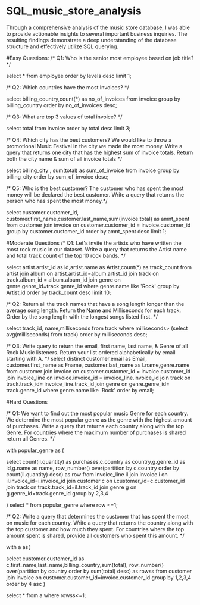 # SQL_music_store_analysis
Through a comprehensive analysis of the music store database, I was able to provide actionable insights to several important business inquiries. The resulting findings demonstrate a deep understanding of the database structure and effectively utilize SQL querying.

#Easy Questions:
/* Q1: Who is the senior most employee based on job title? */

select * from employee 
order by levels desc
limit 1;

/* Q2: Which countries have the most Invoices? */

select billing_country,count(*) as no_of_invoices  from invoice
group by billing_country
order by no_of_invoices desc; 

/* Q3: What are top 3 values of total invoice? */

select total from invoice
order by total desc
limit 3;


/* Q4: Which city has the best customers?
We would like to throw a promotional Music Festival in the city we made the most money. 
Write a query that returns one city that has the highest sum of invoice totals. 
Return both the city name & sum of all invoice totals */

select billing_city ,
sum(total) as sum_of_invoice 
from invoice
group by billing_city
order by sum_of_invoice desc;



/* Q5: Who is the best customer? 
The customer who has spent the most money will be declared the best customer. 
Write a query that returns the person who has spent the most money.*/


select customer.customer_id,
customer.first_name,customer.last_name,sum(invoice.total) as amnt_spent
from customer
join invoice on  customer.customer_id = invoice.customer_id
group by customer.customer_id
order by amnt_spent desc
limit 1;

#Moderate Questions
/* Q1: Let's invite the artists who have written the most rock music in our dataset. 
Write a query that returns the Artist name and total track count of the top 10 rock bands. */

 select  artist.artist_id as id,artist.name as Artist,count(*) as track_count from artist
 join album on artist.artist_id=album.artist_id
 join track on track.album_id = album.album_id
 join genre on genre.genre_id=track.genre_id
 where genre.name like 'Rock'
 group by Artist,id
 order by track_count desc
 limit 10;



/* Q2: Return all the track names that have a song length longer than the average song length. 
Return the Name and Milliseconds for each track. 
Order by the song length with the longest songs listed first. */

select track_id, name,milliseconds from track
where milliseconds> (select avg(milliseconds) from track)
order by milliseconds desc;

/* Q3: Write query to return the email, first name, last name, & Genre of all Rock Music listeners. 
Return your list ordered alphabetically by email starting with A. */
select distinct customer.email as Email,
customer.first_name as Fname, customer.last_name as Lname,genre.name from customer
join invoice on customer.customer_id = invoice.customer_id
join invoice_line on invoice.invoice_id = invoice_line.invoice_id
join track on track.track_id= invoice_line.track_id
join genre on genre.genre_id= track.genre_id
where genre.name like 'Rock'
order by email;



#Hard Questions

/* Q1: We want to find out the most popular music Genre for each country. 
We determine the most popular genre as the genre 
with the highest amount of purchases. Write a query that returns each country 
along with the top Genre. For countries where 
the maximum number of purchases is shared return all Genres. */



with popular_genre as (

select count(il.quantity)  as purchases,c.country as country,g.genre_id as id,g.name as name,
row_number() over(partition by c.country order by count(il.quantity) desc) as row
from invoice_line il 
join invoice i on il.invoice_id=i.invoice_id
join customer c on i.customer_id=c.customer_id
join track on track.track_id=il.track_id
join genre g on g.genre_id=track.genre_id
group by 2,3,4

)
select * from popular_genre
where row <=1;


/* Q2: Write a query that determines the customer that has spent the most on music for each country. 
Write a query that returns the country along with the top customer and how much they spent. 
For countries where the top amount spent is shared, provide all customers who spent this amount. */

with a as( 

select customer.customer_id as c,first_name,last_name,billing_country,sum(total),
row_number() over(partition by country order by sum(total) desc) as rowss from customer
join invoice on customer.customer_id=invoice.customer_id
group by 1,2,3,4
	order by 4 asc
)

select * from a where rowss<=1;




















